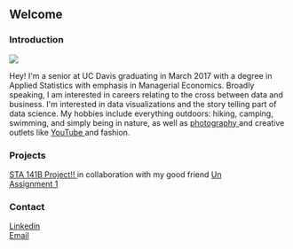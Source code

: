 ## Welcome

### Introduction
<img src="images/tiff.jpg">

Hey! I'm a senior at UC Davis graduating in March 2017 with a degree in Applied Statistics with emphasis in Managerial Economics. Broadly speaking, I am interested in careers relating to the cross between data and business. I'm interested in data visualizations and the story telling part of data science. My hobbies include everything outdoors: hiking, camping, swimming, and simply being in nature, as well as <a href = "http://vsco.co/tiffchen/images/1">photography </a> and creative outlets like <a href = "https://www.youtube.com/channel/UCpWsiP_qvnYERqCzTr77efA">YouTube </a> and fashion.


###  Projects
<p>
<a href="assignments/STA141+Project.html"> STA 141B Project!! </a> in collaboration with my good friend <a href="https://uuleong.github.io/">Un</a> <br>
<a href="assignments/a1.html"> Assignment 1  </a> <br>

</p>

###  Contact
<p>
<a href = "https://linkedin.com/in/tiffchenn">Linkedin</a> <br>
<a href="mailto:tyychen@ucdavis.edu">Email</a> <br>
</p>
